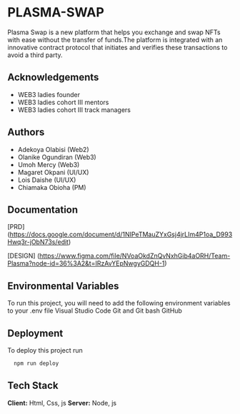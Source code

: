 # PLASMA-SWAP

Plasma Swap is a new platform that helps you exchange and swap NFTs with ease without the transfer of funds.The platform is integrated with an innovative contract protocol that initiates and verifies these transactions to avoid a third party.

## Acknowledgements

- WEB3 ladies founder
- WEB3 ladies cohort III mentors 
- WEB3 ladies cohort III track managers

## Authors
- Adekoya Olabisi (Web2)
- Olanike Ogundiran (Web3) 
- Umoh Mercy (Web3)
- Magaret Okpani (UI/UX)
- Lois Daishe (UI/UX)
- Chiamaka Obioha (PM)


## Documentation
[PRD]
(https://docs.google.com/document/d/1NIPeTMauZYxGsj4jrLIm4P1oa_D993Hwq3r-jObN73s/edit)

[DESIGN]
(https://www.figma.com/file/NVoaOkdZnQvNxhGib4aORH/Team-Plasma?node-id=36%3A2&t=IRzAvYEpNwgyGDQH-1)

## Environmental Variables

To run this project, you will need to add the following environment variables to your .env file
Visual Studio Code
Git and Git bash
GitHub

## Deployment 

To deploy this project run
```bash
  npm run deploy
```

## Tech Stack

**Client:** Html, Css, js
**Server:** Node, js
